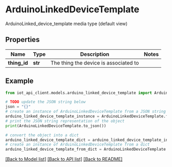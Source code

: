 # ArduinoLinkedDeviceTemplate

ArduinoLinked_device_template media type (default view)

## Properties

Name | Type | Description | Notes
------------ | ------------- | ------------- | -------------
**thing_id** | **str** | The thing the device is associated to | 

## Example

```python
from iot_api_client.models.arduino_linked_device_template import ArduinoLinkedDeviceTemplate

# TODO update the JSON string below
json = "{}"
# create an instance of ArduinoLinkedDeviceTemplate from a JSON string
arduino_linked_device_template_instance = ArduinoLinkedDeviceTemplate.from_json(json)
# print the JSON string representation of the object
print(ArduinoLinkedDeviceTemplate.to_json())

# convert the object into a dict
arduino_linked_device_template_dict = arduino_linked_device_template_instance.to_dict()
# create an instance of ArduinoLinkedDeviceTemplate from a dict
arduino_linked_device_template_from_dict = ArduinoLinkedDeviceTemplate.from_dict(arduino_linked_device_template_dict)
```
[[Back to Model list]](../README.md#documentation-for-models) [[Back to API list]](../README.md#documentation-for-api-endpoints) [[Back to README]](../README.md)


